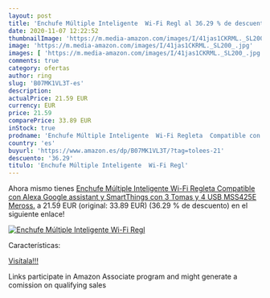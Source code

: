 ```yaml
---
layout: post
title: 'Enchufe Múltiple Inteligente  Wi-Fi Regl al 36.29 % de descuento'
date: 2020-11-07 12:22:52
thumbnailImage: 'https://m.media-amazon.com/images/I/41jas1CKRML._SL200_.jpg'
image: 'https://m.media-amazon.com/images/I/41jas1CKRML._SL200_.jpg'
images: [ 'https://m.media-amazon.com/images/I/41jas1CKRML._SL200_.jpg' ]
comments: true
category: ofertas
author: ring
slug: 'B07MK1VL3T-es'
description:
actualPrice: 21.59 EUR
currency: EUR
price: 21.59
comparePrice: 33.89 EUR
inStock: true
prodname: 'Enchufe Múltiple Inteligente  Wi-Fi Regleta  Compatible con Alexa  Google assistant y SmartThings  con 3 Tomas y 4 USB  MSS425E  Meross.'
country: 'es'
buyurl: 'https://www.amazon.es/dp/B07MK1VL3T/?tag=tolees-21'
descuento: '36.29'
titulo: 'Enchufe Múltiple Inteligente  Wi-Fi Regl'
---
```


Ahora mismo tienes [Enchufe Múltiple Inteligente  Wi-Fi Regleta  Compatible con Alexa  Google assistant y SmartThings  con 3 Tomas y 4 USB  MSS425E  Meross.](https://www.amazon.es/dp/B07MK1VL3T/?tag=tolees-21) a 21.59 EUR (original: 33.89 EUR) (36.29 %  de descuento) en el siguiente enlace!

[![Enchufe Múltiple Inteligente  Wi-Fi Regl](https://m.media-amazon.com/images/I/41jas1CKRML._SL200_.jpg)](https://www.amazon.es/dp/B07MK1VL3T/?tag=tolees-21)

Características:


[Visítala!!!](https://www.amazon.es/dp/B07MK1VL3T/?tag=tolees-21)

Links participate in Amazon Associate program and might generate a comission on qualifying sales
